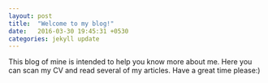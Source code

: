 ```yaml
---
layout: post
title:  "Welcome to my blog!"
date:   2016-03-30 19:45:31 +0530
categories: jekyll update
---
```

This blog of mine is intended to help you know more about me.
Here you can scan my CV and read several of my articles.
Have a great time please:)
